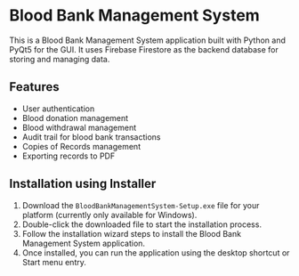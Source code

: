 # Blood Bank Management System

This is a Blood Bank Management System application built with Python and PyQt5 for the GUI. It uses Firebase Firestore as the backend database for storing and managing data.

## Features

- User authentication
- Blood donation management
- Blood withdrawal management
- Audit trail for blood bank transactions
- Copies of Records management
- Exporting records to PDF

## Installation using Installer

1. Download the `BloodBankManagementSystem-Setup.exe` file for your platform (currently only available for Windows).
2. Double-click the downloaded file to start the installation process.
3. Follow the installation wizard steps to install the Blood Bank Management System application.
4. Once installed, you can run the application using the desktop shortcut or Start menu entry.
